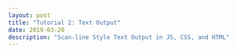 ```yaml
---
layout: post
title: "Tutorial 2: Text Output"
date: 2019-03-20
description: "Scan-line Style Text Output in JS, CSS, and HTML"
---
```


